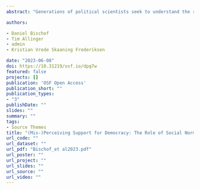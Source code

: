 ```yaml
---
abstract: "Generations of political scientists seek to understand the relationship between citizens' democratic values and democratic stability. The key premise of this research tradition is that democratic societies live on a 'social consensus' over a set of democratic values; a democratic norm. Yet, until today scholarship has neither carefully theorized the role of nor measured this social consensus. Building on research in social psychology, we conceptualize democratic norms as social norms: citizens may think that most people in democracies support its institutions (descriptive norm) and also that one ought to do so (injunctive norm). Based on this, we provide a theoretical framework and derive observable implications of which country- and individual-level characteristics structure social democratic norms. Using existing surveys and large-scale original survey experiments, we will then measure these democratic norms in up to 15 democracies. Our research has important implications for research on democracy showcasing the role social norms play to craft democratic support in our societies."

authors:

- Daniel Bischof
- Tim Allinger
- admin
- Kristian Vrede Skaaning Frederiksen

date: "2023-06-08"
doi: https://10.31219/osf.io/dpq7w
featured: false
projects: []
publication: 'OSF Open Access'
publication_short: ""
publication_types:
- "3"
publishDate: ""
slides: ""
summary: ""
tags:
- Source Themes
title: "(Mis-)Perceiving Support for Democracy: The Role of Social Norms for Democracies" 
url_code: ""
url_dataset: ""
url_pdf: "Bischof_et al2023.pdf"
url_poster: ""
url_project: ""
url_slides: ""
url_source: ""
url_video: ""
---
```


